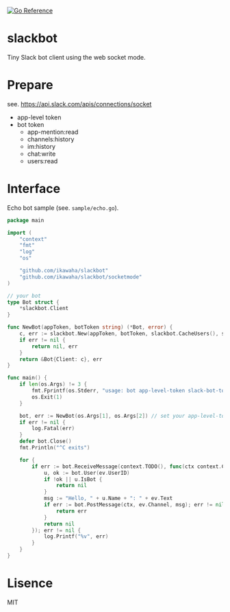 [![Go Reference](https://pkg.go.dev/badge/github.com/ikawaha/slackbot.svg)](https://pkg.go.dev/github.com/ikawaha/slackbot)

# slackbot

Tiny Slack bot client using the web socket mode.

# Prepare

see. https://api.slack.com/apis/connections/socket

* app-level token
* bot token
    * app-mention:read
    * channels:history
    * im:history
    * chat:write
    * users:read

# Interface

Echo bot sample (see. `sample/echo.go`).

```go
package main

import (
	"context"
	"fmt"
	"log"
	"os"

	"github.com/ikawaha/slackbot"
	"github.com/ikawaha/slackbot/socketmode"
)

// your bot
type Bot struct {
	*slackbot.Client
}

func NewBot(appToken, botToken string) (*Bot, error) {
	c, err := slackbot.New(appToken, botToken, slackbot.CacheUsers(), slackbot.Debug())
	if err != nil {
		return nil, err
	}
	return &Bot{Client: c}, err
}

func main() {
	if len(os.Args) != 3 {
		fmt.Fprintf(os.Stderr, "usage: bot app-level-token slack-bot-token\n")
		os.Exit(1)
	}

	bot, err := NewBot(os.Args[1], os.Args[2]) // set your app-level-token and bot token!
	if err != nil {
		log.Fatal(err)
	}
	defer bot.Close()
	fmt.Println("^C exits")

	for {
		if err := bot.ReceiveMessage(context.TODO(), func(ctx context.Context, ev *socketmode.Event) error {
			u, ok := bot.User(ev.UserID)
			if !ok || u.IsBot {
				return nil
			}
			msg := "Hello, " + u.Name + ": " + ev.Text
			if err := bot.PostMessage(ctx, ev.Channel, msg); err != nil {
				return err
			}
			return nil
		}); err != nil {
			log.Printf("%v", err)
		}
	}
}
```

# Lisence

MIT
